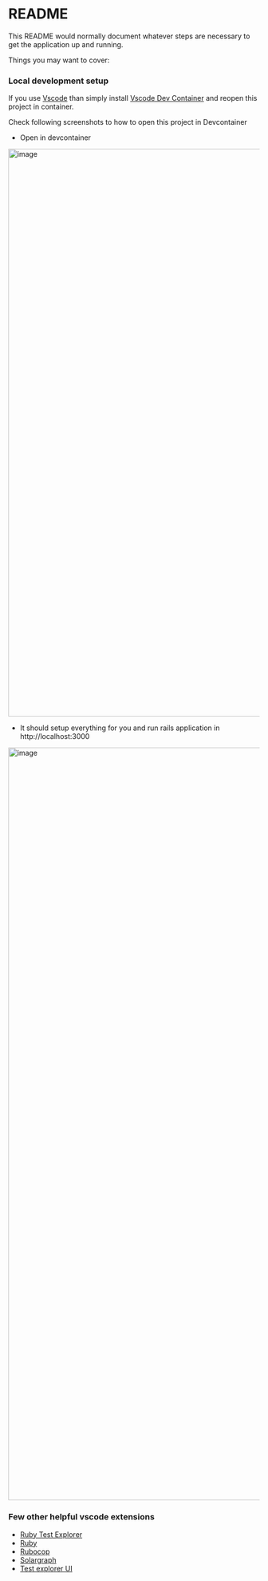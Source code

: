 # README

This README would normally document whatever steps are necessary to get the
application up and running.

Things you may want to cover:

### Local development setup

If you use [Vscode](https://code.visualstudio.com/) than simply install [Vscode Dev Container](https://code.visualstudio.com/docs/devcontainers/containers) and reopen this project in container.

Check  following screenshots to how to open this project in Devcontainer

- Open in devcontainer

<img width="1136" alt="image" src="https://user-images.githubusercontent.com/4189129/233664717-f438759e-1aa4-419a-b534-a9949792c04f.png">

- It should setup everything for you and run rails application in http://localhost:3000

<img width="1506" alt="image" src="https://user-images.githubusercontent.com/4189129/233664306-d61ce085-def7-409d-9173-2f5b83234b33.png">


### Few other helpful vscode extensions

- [Ruby Test Explorer](https://marketplace.visualstudio.com/items?itemName=connorshea.vscode-ruby-test-adapter)
- [Ruby](https://code.visualstudio.com/docs/languages/ruby)
- [Rubocop](https://marketplace.visualstudio.com/items?itemName=misogi.ruby-rubocop)
- [Solargraph](https://marketplace.visualstudio.com/items?itemName=castwide.solargraph)
- [Test explorer UI](https://marketplace.visualstudio.com/items?itemName=hbenl.vscode-test-explorer)